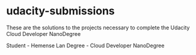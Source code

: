 # udacity-submissions

These are the solutions to the projects necessary to complete the Udacity Cloud Developer NanoDegree

Student - Hemense Lan
Degree - Cloud Developer NanoDegree
